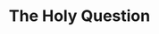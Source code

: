 ---
layout: page_store
id: 16
title: The Holy Question
details: 
contributors: 
 - bhavnan
facebookurl: 
permalink: /store/16
image: 16.png
---